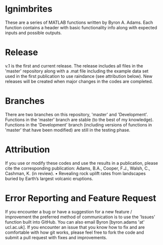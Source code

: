 # Ignimbrites
These are a series of MATLAB functions written by Byron A. Adams. Each function contains a header with basic functionality info along with expected inputs and possible outputs.

# Release
v.1 is the first and current release. The release includes all files in the 'master' repository along with a .mat file including the example data set used in the first publication to use raindance (see attribution below). New releases will be created when major changes in the codes are completed.

# Branches
There are two branches on this repository, 'master' and 'Development'. Functions in the 'master' branch are stable (to the best of my knowledge). Functions in the 'Development' branch (including versions of functions in 'master' that have been modified) are still in the testing phase.

# Attribution
If you use or modify these codes and use the results in a publication, please cite the corresponding publication: Adams, B.A., Cooper, F.J., Walsh, C., Cashman, K. (in review). •	Revealing rock uplift rates from landscapes buried by Earth’s largest volcanic eruptions.

# Error Reporting and Feature Request
If you encounter a bug or have a suggestion for a new feature / improvement the preferred method of communication is to use the 'Issues' function built into GitHub. You can also email Byron [byron.adams 'at' ucl.ac.uk]. If you encounter an issue that you know how to fix and are comfortable with how git works, please feel free to fork the code and submit a pull request with fixes and improvements.
